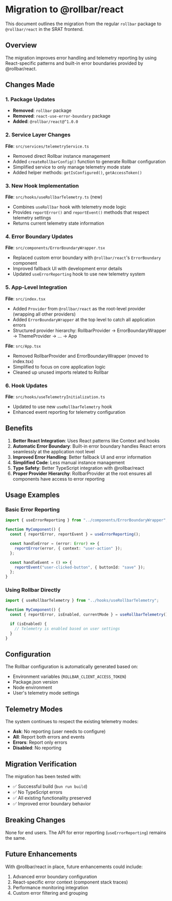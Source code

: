 # Migration to @rollbar/react

This document outlines the migration from the regular `rollbar` package to `@rollbar/react` in the SRAT frontend.

## Overview

The migration improves error handling and telemetry reporting by using React-specific patterns and built-in error boundaries provided by @rollbar/react.

## Changes Made

### 1. Package Updates

- **Removed**: `rollbar` package
- **Removed**: `react-use-error-boundary` package
- **Added**: `@rollbar/react@^1.0.0`

### 2. Service Layer Changes

**File**: `src/services/telemetryService.ts`

- Removed direct Rollbar instance management
- Added `createRollbarConfig()` function to generate Rollbar configuration
- Simplified service to only manage telemetry mode state
- Added helper methods: `getIsConfigured()`, `getAccessToken()`

### 3. New Hook Implementation

**File**: `src/hooks/useRollbarTelemetry.ts` (new)

- Combines `useRollbar` hook with telemetry mode logic
- Provides `reportError()` and `reportEvent()` methods that respect telemetry settings
- Returns current telemetry state information

### 4. Error Boundary Updates

**File**: `src/components/ErrorBoundaryWrapper.tsx`

- Replaced custom error boundary with `@rollbar/react`'s `ErrorBoundary` component
- Improved fallback UI with development error details
- Updated `useErrorReporting` hook to use new telemetry system

### 5. App-Level Integration

**File**: `src/index.tsx`

- Added `Provider` from `@rollbar/react` as the root-level provider (wrapping all other providers)
- Added `ErrorBoundaryWrapper` at the top level to catch all application errors
- Structured provider hierarchy: RollbarProvider → ErrorBoundaryWrapper → ThemeProvider → ... → App

**File**: `src/App.tsx`

- Removed RollbarProvider and ErrorBoundaryWrapper (moved to index.tsx)
- Simplified to focus on core application logic
- Cleaned up unused imports related to Rollbar

### 6. Hook Updates

**File**: `src/hooks/useTelemetryInitialization.ts`

- Updated to use new `useRollbarTelemetry` hook
- Enhanced event reporting for telemetry configuration

## Benefits

1. **Better React Integration**: Uses React patterns like Context and hooks
2. **Automatic Error Boundary**: Built-in error boundary handles React errors seamlessly at the application root level
3. **Improved Error Handling**: Better fallback UI and error information
4. **Simplified Code**: Less manual instance management
5. **Type Safety**: Better TypeScript integration with @rollbar/react
6. **Proper Provider Hierarchy**: RollbarProvider at the root ensures all components have access to error reporting

## Usage Examples

### Basic Error Reporting

```typescript
import { useErrorReporting } from "../components/ErrorBoundaryWrapper";

function MyComponent() {
  const { reportError, reportEvent } = useErrorReporting();

  const handleError = (error: Error) => {
    reportError(error, { context: "user-action" });
  };

  const handleEvent = () => {
    reportEvent("user-clicked-button", { buttonId: "save" });
  };
}
```

### Using Rollbar Directly

```typescript
import { useRollbarTelemetry } from "../hooks/useRollbarTelemetry";

function MyComponent() {
  const { reportError, isEnabled, currentMode } = useRollbarTelemetry();

  if (isEnabled) {
    // Telemetry is enabled based on user settings
  }
}
```

## Configuration

The Rollbar configuration is automatically generated based on:

- Environment variables (`ROLLBAR_CLIENT_ACCESS_TOKEN`)
- Package.json version
- Node environment
- User's telemetry mode settings

## Telemetry Modes

The system continues to respect the existing telemetry modes:

- **Ask**: No reporting (user needs to configure)
- **All**: Report both errors and events
- **Errors**: Report only errors
- **Disabled**: No reporting

## Migration Verification

The migration has been tested with:

- ✅ Successful build (`bun run build`)
- ✅ No TypeScript errors
- ✅ All existing functionality preserved
- ✅ Improved error boundary behavior

## Breaking Changes

None for end users. The API for error reporting (`useErrorReporting`) remains the same.

## Future Enhancements

With @rollbar/react in place, future enhancements could include:

1. Advanced error boundary configuration
2. React-specific error context (component stack traces)
3. Performance monitoring integration
4. Custom error filtering and grouping
